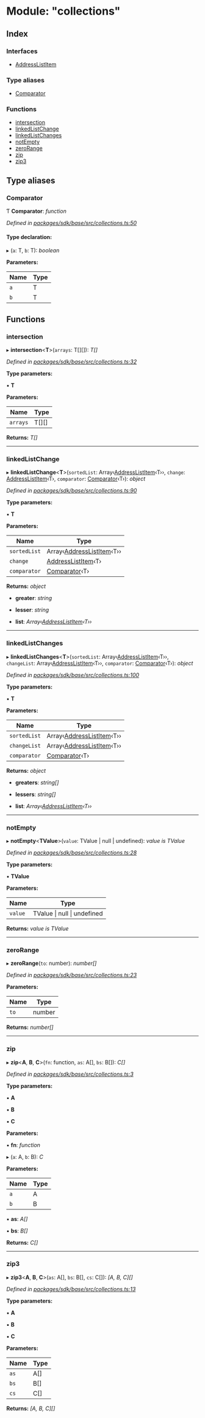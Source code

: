 # Module: "collections"

## Index

### Interfaces

* [AddressListItem](../interfaces/_collections_.addresslistitem.md)

### Type aliases

* [Comparator](_collections_.md#comparator)

### Functions

* [intersection](_collections_.md#intersection)
* [linkedListChange](_collections_.md#linkedlistchange)
* [linkedListChanges](_collections_.md#linkedlistchanges)
* [notEmpty](_collections_.md#notempty)
* [zeroRange](_collections_.md#zerorange)
* [zip](_collections_.md#zip)
* [zip3](_collections_.md#zip3)

## Type aliases

###  Comparator

Ƭ **Comparator**: *function*

*Defined in [packages/sdk/base/src/collections.ts:50](https://github.com/celo-org/celo-monorepo/blob/master/packages/sdk/base/src/collections.ts#L50)*

#### Type declaration:

▸ (`a`: T, `b`: T): *boolean*

**Parameters:**

Name | Type |
------ | ------ |
`a` | T |
`b` | T |

## Functions

###  intersection

▸ **intersection**<**T**>(`arrays`: T[][]): *T[]*

*Defined in [packages/sdk/base/src/collections.ts:32](https://github.com/celo-org/celo-monorepo/blob/master/packages/sdk/base/src/collections.ts#L32)*

**Type parameters:**

▪ **T**

**Parameters:**

Name | Type |
------ | ------ |
`arrays` | T[][] |

**Returns:** *T[]*

___

###  linkedListChange

▸ **linkedListChange**<**T**>(`sortedList`: Array‹[AddressListItem](../interfaces/_collections_.addresslistitem.md)‹T››, `change`: [AddressListItem](../interfaces/_collections_.addresslistitem.md)‹T›, `comparator`: [Comparator](_collections_.md#comparator)‹T›): *object*

*Defined in [packages/sdk/base/src/collections.ts:90](https://github.com/celo-org/celo-monorepo/blob/master/packages/sdk/base/src/collections.ts#L90)*

**Type parameters:**

▪ **T**

**Parameters:**

Name | Type |
------ | ------ |
`sortedList` | Array‹[AddressListItem](../interfaces/_collections_.addresslistitem.md)‹T›› |
`change` | [AddressListItem](../interfaces/_collections_.addresslistitem.md)‹T› |
`comparator` | [Comparator](_collections_.md#comparator)‹T› |

**Returns:** *object*

* **greater**: *string*

* **lesser**: *string*

* **list**: *Array‹[AddressListItem](../interfaces/_collections_.addresslistitem.md)‹T››*

___

###  linkedListChanges

▸ **linkedListChanges**<**T**>(`sortedList`: Array‹[AddressListItem](../interfaces/_collections_.addresslistitem.md)‹T››, `changeList`: Array‹[AddressListItem](../interfaces/_collections_.addresslistitem.md)‹T››, `comparator`: [Comparator](_collections_.md#comparator)‹T›): *object*

*Defined in [packages/sdk/base/src/collections.ts:100](https://github.com/celo-org/celo-monorepo/blob/master/packages/sdk/base/src/collections.ts#L100)*

**Type parameters:**

▪ **T**

**Parameters:**

Name | Type |
------ | ------ |
`sortedList` | Array‹[AddressListItem](../interfaces/_collections_.addresslistitem.md)‹T›› |
`changeList` | Array‹[AddressListItem](../interfaces/_collections_.addresslistitem.md)‹T›› |
`comparator` | [Comparator](_collections_.md#comparator)‹T› |

**Returns:** *object*

* **greaters**: *string[]*

* **lessers**: *string[]*

* **list**: *Array‹[AddressListItem](../interfaces/_collections_.addresslistitem.md)‹T››*

___

###  notEmpty

▸ **notEmpty**<**TValue**>(`value`: TValue | null | undefined): *value is TValue*

*Defined in [packages/sdk/base/src/collections.ts:28](https://github.com/celo-org/celo-monorepo/blob/master/packages/sdk/base/src/collections.ts#L28)*

**Type parameters:**

▪ **TValue**

**Parameters:**

Name | Type |
------ | ------ |
`value` | TValue &#124; null &#124; undefined |

**Returns:** *value is TValue*

___

###  zeroRange

▸ **zeroRange**(`to`: number): *number[]*

*Defined in [packages/sdk/base/src/collections.ts:23](https://github.com/celo-org/celo-monorepo/blob/master/packages/sdk/base/src/collections.ts#L23)*

**Parameters:**

Name | Type |
------ | ------ |
`to` | number |

**Returns:** *number[]*

___

###  zip

▸ **zip**<**A**, **B**, **C**>(`fn`: function, `as`: A[], `bs`: B[]): *C[]*

*Defined in [packages/sdk/base/src/collections.ts:3](https://github.com/celo-org/celo-monorepo/blob/master/packages/sdk/base/src/collections.ts#L3)*

**Type parameters:**

▪ **A**

▪ **B**

▪ **C**

**Parameters:**

▪ **fn**: *function*

▸ (`a`: A, `b`: B): *C*

**Parameters:**

Name | Type |
------ | ------ |
`a` | A |
`b` | B |

▪ **as**: *A[]*

▪ **bs**: *B[]*

**Returns:** *C[]*

___

###  zip3

▸ **zip3**<**A**, **B**, **C**>(`as`: A[], `bs`: B[], `cs`: C[]): *[A, B, C][]*

*Defined in [packages/sdk/base/src/collections.ts:13](https://github.com/celo-org/celo-monorepo/blob/master/packages/sdk/base/src/collections.ts#L13)*

**Type parameters:**

▪ **A**

▪ **B**

▪ **C**

**Parameters:**

Name | Type |
------ | ------ |
`as` | A[] |
`bs` | B[] |
`cs` | C[] |

**Returns:** *[A, B, C][]*
